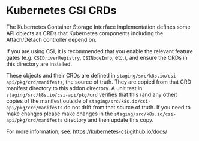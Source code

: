 # Kubernetes CSI CRDs

The Kubernetes Container Storage Interface implementation defines some API objects as CRDs that Kubernetes components
including the Attach/Detach controller depend on.

If you are using CSI, it is recommended that you enable the relevant feature gates (e.g. `CSIDriverRegistry`, `CSINodeInfo`, etc.), and ensure the CRDs in this directory are installed.

These objects and their CRDs are defined in `staging/src/k8s.io/csi-api/pkg/crd/manifests`, the source of truth.
They are copied from that CRD manifest directory to this addon directory.
A unit test in `staging/src/k8s.io/csi-api/pkg/crd` verifies that this (and any other) copies of the manifest outside of `staging/src/k8s.io/csi-api/pkg/crd/manifests` do not drift from that source of truth.
If you need to make changes please make changes in the `staging/src/k8s.io/csi-api/pkg/crd/manifests` directory and then update this copy.

For more information, see: https://kubernetes-csi.github.io/docs/
